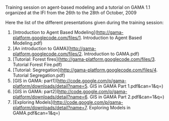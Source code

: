 ---
---



Training session on agent-based modeling and a tutorial on GAMA 1.1 organized at the IFI from the 26th to the 28th of October, 2009

Here the list of the different presentations given during the training session:

  1. [Introduction to Agent Based Modeling](http://gama-platform.googlecode.com/files/1. Introduction to Agent Based Modeling.pdf)
  1. [An introduction to GAMA](http://gama-platform.googlecode.com/files/2. Introduction to GAMA.pdf)
  1. [Tutorial: Forest fires](http://gama-platform.googlecode.com/files/3. Tutorial Forest Fire.pdf)
  1. [Tutorial: Segregation](http://gama-platform.googlecode.com/files/4. Tutorial Segregation.pdf)
  1. [GIS in GAMA: part1](http://code.google.com/p/gama-platform/downloads/detail?name=5. GIS in GAMA Part 1.pdf&can=1&q=)
  1. [GIS in GAMA: part2](http://code.google.com/p/gama-platform/downloads/detail?name=6. GIS in GAMA Part 2.pdf&can=1&q=)
  1. [Exploring Models](http://code.google.com/p/gama-platform/downloads/detail?name=7. Exploring Models in GAMA.pdf&can=1&q=)